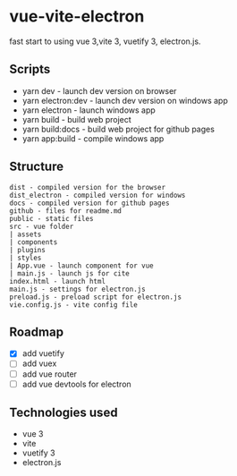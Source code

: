 # vue-vite-electron
fast start to using vue 3,vite 3, vuetify 3, electron.js.

## Scripts 
- yarn dev - launch dev version on browser
- yarn electron:dev - launch dev version on windows app 
- yarn electron - launch windows app 
- yarn build - build web project
- yarn build:docs - build web project for github pages
- yarn app:build - compile windows app

## Structure
```
dist - compiled version for the browser
dist_electron - compiled version for windows
docs - compiled version for github pages
github - files for readme.md
public - static files
src - vue folder
| assets 
| components
| plugins
| styles
| App.vue - launch component for vue
| main.js - launch js for cite
index.html - launch html
main.js - settings for electron.js
preload.js - preload script for electron.js
vie.config.js - vite config file
```
## Roadmap
- [x] add vuetify
- [ ] add vuex
- [ ] add vue router
- [ ] add vue devtools for electron

## Technologies used 
- vue 3
- vite
- vuetify 3
- electron.js